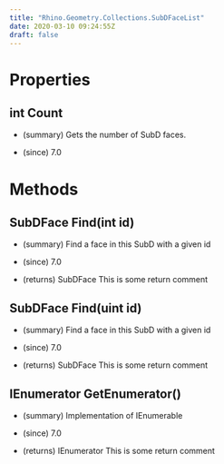 ```yaml
---
title: "Rhino.Geometry.Collections.SubDFaceList"
date: 2020-03-10 09:24:55Z
draft: false
---
```


# Properties
## int Count
- (summary) 
     Gets the number of SubD faces.
     
- (since) 7.0
# Methods
## SubDFace Find(int id)
- (summary) 
     Find a face in this SubD with a given id
     
- (since) 7.0
- (returns) SubDFace This is some return comment
## SubDFace Find(uint id)
- (summary) 
     Find a face in this SubD with a given id
     
- (since) 7.0
- (returns) SubDFace This is some return comment
## IEnumerator<SubDFace> GetEnumerator()
- (summary) 
     Implementation of IEnumerable
     
- (since) 7.0
- (returns) IEnumerator<SubDFace> This is some return comment
